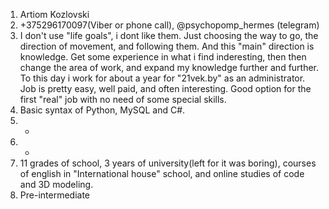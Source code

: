 1. Artiom Kozlovski
2. +375296170097(Viber or phone call),
   @psychopomp_hermes (telegram)
3. I don't use "life goals", i dont like them. Just choosing the way to go, the direction of movement, and following them. And this "main" direction is knowledge. Get some experience in what i find inderesting, then then change the area of work, and expand my knowledge further and further. 
To this day i work for about a year for "21vek.by" as an administrator. Job is pretty easy, well paid, and often interesting. Good option for the first "real" job with no need of some special skills.
4. Basic syntax of Python, MySQL and C#.
5. *
6. *
7. 11 grades of school, 3 years of university(left for it was boring), courses of english in "International house" school, and online studies of code and 3D modeling.
8. Pre-intermediate